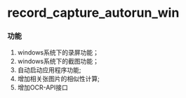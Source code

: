 # record_capture_autorun_win
### 功能
 1. windows系统下的录屏功能；
 2. windows系统下的截图功能；
 3. 自动启动应用程序功能; 
 4. 增加相关张图片的相似性计算;
 5. 增加OCR-API接口 
 
